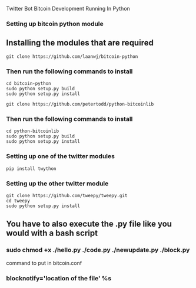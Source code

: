 Twitter Bot Bitcoin Development Running In Python

### Setting up bitcoin python module

## Installing the modules that are required

```
git clone https://github.com/laanwj/bitcoin-python
```

### Then run the following commands to install

```
cd bitcoin-python
sudo python setup.py build
sudo python setup.py install
```

```
git clone https://github.com/petertodd/python-bitcoinlib
```

### Then run the following commands to install

```
cd python-bitcoinlib
sudo python setup.py build
sudo python setup.py install
```

### Setting up one of the twitter modules

```
pip install twython
```

### Setting up the other twitter module

```
git clone https://github.com/tweepy/tweepy.git
cd tweepy
sudo python setup.py install
```

## You have to also execute the .py file like you would with a bash script

### sudo chmod +x ./hello.py ./code.py ./newupdate.py ./block.py

command to put in bitcoin.conf
### blocknotify='location of the file' %s

